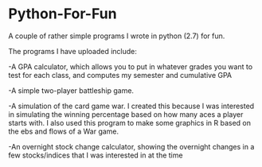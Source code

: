 # Python-For-Fun
A couple of rather simple programs I wrote in python (2.7) for fun.

The programs I have uploaded include:

-A GPA calculator, which allows you to put in whatever grades you want to test for each class, and computes my semester and cumulative GPA

-A simple two-player battleship game.

-A simulation of the card game war. I created this because I was interested in simulating the winning percentage based on how many aces a player starts with. I also used this program to make some graphics in R based on the ebs and flows of a War game.

-An overnight stock change calculator, showing the overnight changes in a few stocks/indices that I was interested in at the time

